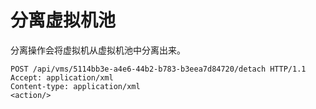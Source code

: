 # 分离虚拟机池

分离操作会将虚拟机从虚拟机池中分离出来。

                
    POST /api/vms/5114bb3e-a4e6-44b2-b783-b3eea7d84720/detach HTTP/1.1
    Accept: application/xml
    Content-type: application/xml
    <action/>
                
              
